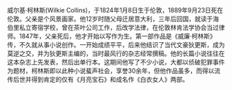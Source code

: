 


威尔基·柯林斯(Wilkie Collins)，于1824年1月8日生于伦敦，1889年9月23日死在伦敦。父亲是个风景画家。他12岁时随父母迁居意大利，三年后回国，就读于海伯里私立寄宿学校，曾在茶叶公司工作，后改学法律，在伦敦林肯法学协会当过律师。1847年，父亲死后，他才开始以写作为生。第一部作品是《威廉·柯林斯》传，不久就从事小说创作。一开始成绩平平，后来他结识了当代文豪狄更斯，成为莫逆之交，并为狄更斯主编的，当时最风行的杂志经常撰稿。他的长篇小说往往在这本杂志上先发表，然后出单行本。这期间他写了不少小说，大都以侦破犯罪事件为题材，柯林斯即以此种小说蜚声社会，享誉30余年，但他作品虽多，而得以流传后世并得到肯定的仅有《月亮宝石》和成名作《白衣女人》两部。



